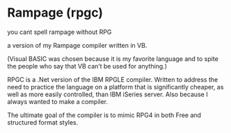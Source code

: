 # Rampage (rpgc)
you cant spell rampage without RPG

a version of my Rampage compiler written in VB.

(Visual BASIC was chosen because it is my favorite language and to spite the people who say that VB can’t be used for anything.)

RPGC is a .Net version of the IBM RPGLE compiler. Written to address the need to practice the language on a 
platform that is significantly cheaper, as well as more easily controlled, than IBM iSeries server.
Also because I always wanted to make a compiler.

The ultimate goal of the compiler is to mimic RPG4 in both Free and structured format styles.
